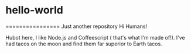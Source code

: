 # hello-world
================
Just another repository
Hi Humans!

Hubot here, I like Node.js and Coffeescript ( that's what I'm made of!).
I've had tacos on the moon and find them far superior to Earth tacos. 

